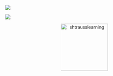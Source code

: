 ![](https://i.imgur.com/tPQYo8K.png)

<a href="https://github.com/anuraghazra/github-readme-stats">
  <!-- Change the `github-readme-stats.anuraghazra1.vercel.app` to `github-readme-stats.vercel.app`  -->
  <img align="center" src="https://github-readme-stats.anuraghazra1.vercel.app/api/top-langs/?username=shtrausslearning&layout=compact&theme=tokyonight" />
</a>
<p align="center">
  <img align="center" height="150em" src="https://github-readme-streak-stats.herokuapp.com/?user=shtrausslearning&theme=tokyonight" alt="shtrausslearning" />
</p>
